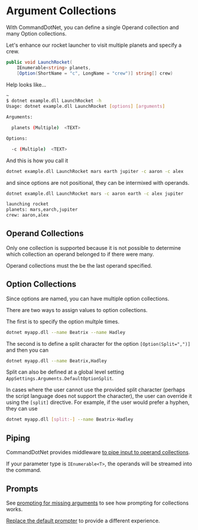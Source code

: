 # Argument Collections

With CommandDotNet, you can define a single Operand collection and many Option collections.

Let's enhance our rocket launcher to visit multiple planets and specify a crew.

```c#
public void LaunchRocket(
    IEnumerable<string> planets, 
    [Option(ShortName = "c", LongName = "crew")] string[] crew)
```

Help looks like...

```bash
~
$ dotnet example.dll LaunchRocket -h
Usage: dotnet example.dll LaunchRocket [options] [arguments]

Arguments:

  planets (Multiple)  <TEXT>

Options:

  -c (Multiple)  <TEXT>
```

And this is how you call it

```bash
dotnet example.dll LaunchRocket mars earth jupiter -c aaron -c alex
```

and since options are not positional, they can be intermixed with operands.

```bash
dotnet example.dll LaunchRocket mars -c aaron earth -c alex jupiter

launching rocket
planets: mars,earch,jupiter
crew: aaron,alex
```

## Operand Collections

Only one collection is supported because it is not possible to determine which collection an operand belonged to if there were many.

Operand collections must the be the last operand specified.

## Option Collections

Since options are named, you can have multiple option collections. 

There are two ways to assign values to option collections.

The first is to specify the option multple times.

```bash
dotnet myapp.dll --name Beatrix --name Hadley 
```

The second is to define a split character for the option `[Option(Split=",")]` and then you can

```bash
dotnet myapp.dll --name Beatrix,Hadley 
```

Split can also be defined at a global level setting `AppSettings.Arguments.DefaultOptionSplit`.

In cases where the user cannot use the provided split character (perhaps the script language does not support the character), the user can override it using the `[split]` directive.  For example, if the user would prefer a hyphen, they can use

```bash
dotnet myapp.dll [split:-] --name Beatrix-Hadley 
```

## Piping

CommandDotNet provides middleware [to pipe input to operand collections](../ArgumentValues/piped-arguments.md).

If your parameter type is `IEnumerable<T>`, the operands will be streamed into the command.

## Prompts

See [prompting for missing arguments](../ArgumentValues/prompting.md#prompting-for-missing-arguments) to see how prompting for collections works.

[Replace the default prompter](../ArgumentValues/prompting.md#prompting-from-within-the-command-method) to provide a different experience.
